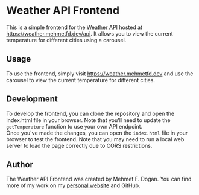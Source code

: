 # Weather API Frontend

This is a simple frontend for the [Weather API](https://github.com/mehmet-f-dogan/weather-api) hosted at https://weather.mehmetfd.dev/api. It allows you to view the current temperature for different cities using a carousel.

## Usage

To use the frontend, simply visit https://weather.mehmetfd.dev and use the carousel to view the current temperature for different cities.

## Development

To develop the frontend, you can clone the repository and open the index.html file in your browser. Note that you'll need to update the `getTemperature` function to use your own API endpoint.
<br>Once you've made the changes, you can open the `index.html` file in your browser to test the frontend. Note that you may need to run a local web server to load the page correctly due to CORS restrictions.

## Author

The Weather API Frontend was created by Mehmet F. Dogan. You can find more of my work on my [personal website](https://mehmetfd.dev) and GitHub.
